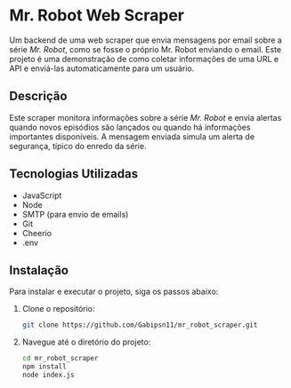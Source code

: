 # Mr. Robot Web Scraper

Um backend de uma web scraper que envia mensagens por email sobre a série *Mr. Robot*, como se fosse o próprio Mr. Robot enviando o email. Este projeto é uma demonstração de como coletar informações de uma URL e API e enviá-las automaticamente para um usuário.

## Descrição

Este scraper monitora informações sobre a série *Mr. Robot* e envia alertas quando novos episódios são lançados ou quando há informações importantes disponíveis. A mensagem enviada simula um alerta de segurança, típico do enredo da série.

## Tecnologias Utilizadas

- JavaScript
- Node
- SMTP (para envio de emails)
- Git
- Cheerio
- .env

## Instalação

Para instalar e executar o projeto, siga os passos abaixo:

1. Clone o repositório:
   ```bash
   git clone https://github.com/Gabipsn11/mr_robot_scraper.git 

2. Navegue até o diretório do projeto:
   ```bash
   cd mr_robot_scraper
   npm install
   node index.js

